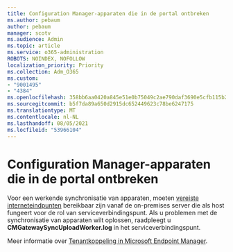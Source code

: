 ```yaml
---
title: Configuration Manager-apparaten die in de portal ontbreken
ms.author: pebaum
author: pebaum
manager: scotv
ms.audience: Admin
ms.topic: article
ms.service: o365-administration
ROBOTS: NOINDEX, NOFOLLOW
localization_priority: Priority
ms.collection: Adm_O365
ms.custom:
- "9001495"
- "4384"
ms.openlocfilehash: 358bb6aa0420a845e51e0b75049c2ae790daf3690e5cfb115b234d82a29e93a7
ms.sourcegitcommit: b5f7da89a650d2915dc652449623c78be6247175
ms.translationtype: MT
ms.contentlocale: nl-NL
ms.lasthandoff: 08/05/2021
ms.locfileid: "53966104"
---
```

# <a name="configuration-manager-devices-missing-in-the-portal"></a>Configuration Manager-apparaten die in de portal ontbreken

Voor een werkende synchronisatie van apparaten, moeten [vereiste interneteindpunten](https://docs.microsoft.com/configmgr/tenant-attach/device-sync-actions#internet-endpoints) bereikbaar zijn vanaf de on-premises server die als host fungeert voor de rol van serviceverbindingspunt. Als u problemen met de synchronisatie van apparaten wilt oplossen, raadpleegt u **CMGatewaySyncUploadWorker.log** in het serviceverbindingspunt.

Meer informatie over [Tenantkoppeling in Microsoft Endpoint Manager](https://docs.microsoft.com/configmgr/tenant-attach/).
